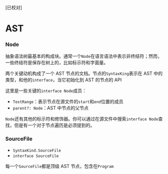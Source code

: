 [已校对]
# AST

### Node

抽象语法树最基本的构成块。通常一个`Node`在语言语法中表示非终结符；然而，一些终结符是保存在树上的，比如标示符和字面量。

两个关键动机构成了一个 AST 节点的文档。节点的`SyntaxKing`表示在 AST 中的类型，和他的`interface`，当它初始化到 AST 的节点的 API

这里是一些关键的`interface Node`成员：
- `TextRange`：表示节点在源文件的`start`和`end`位置的成员
- `parent?: Node`：AST 中节点的父节点

`Node`还有其他的标示符和修饰器。你可以通过在源文件中搜索`interface Node`查找，但是有一个对于节点遍历是必须提到的。

### SourceFile

- `SyntaxKind.SourceFile`
- `interface SourceFile`

每一个`SourceFile`都是顶级 AST 节点，包含在`Program`